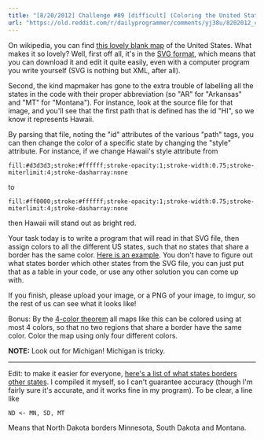 ```yaml
---
title: "[8/20/2012] Challenge #89 [difficult] (Coloring the United States of America)"
url: "https://old.reddit.com/r/dailyprogrammer/comments/yj38u/8202012_challenge_89_difficult_coloring_the/"
---
```


On wikipedia, you can find [this lovely blank map](http://en.wikipedia.org/wiki/File:Blank_US_Map.svg) of the United States. What makes it so lovely? Well, first off all, it's in the [SVG format](http://en.wikipedia.org/wiki/File:Blank_US_Map.svg), which means that you can download it and edit it quite easily, even with a computer program you write yourself (SVG is nothing but XML, after all).

Second, the kind mapmaker has gone to the extra trouble of labelling all the states in the code with their proper abbreviation (so "AR" for "Arkansas" and "MT" for "Montana"). For instance, look at the source file for that image, and you'll see that the first path that is defined has the id "HI", so we know it represents Hawaii. 

By parsing that file, noting the "id" attributes of the various "path" tags, you can then change the color of a specific state by changing the "style" attribute. For instance, if we change Hawaii's style attribute from

    fill:#d3d3d3;stroke:#ffffff;stroke-opacity:1;stroke-width:0.75;stroke-miterlimit:4;stroke-dasharray:none
    
to

    fill:#ff0000;stroke:#ffffff;stroke-opacity:1;stroke-width:0.75;stroke-miterlimit:4;stroke-dasharray:none
    
then Hawaii will stand out as bright red. 

Your task today is to write a program that will read in that SVG file, then assign colors to all the different US states, such that no states that share a border has the same color.  [Here is an example](http://i.imgur.com/QN3sG.png). You don't have to figure out what states border which other states from the SVG file, you can just put that as a table in your code, or use any other solution you can come up with. 

If you finish, please upload your image, or a PNG of your image, to imgur, so the rest of us can see what it looks like!

Bonus: By the [4-color theorem](http://en.wikipedia.org/wiki/4-color_theorem) all maps like this can be colored using at most 4 colors, so that no two regions that share a border have the same color. Color the map using only four different colors.

**NOTE:** Look out for Michigan! Michigan is tricky. 

***

Edit: to make it easier for everyone, [here's a list of what states borders other states](http://pastebin.com/uNJAEfgr). I compiled it myself, so I can't guarantee accuracy (though I'm fairly sure it's accurate, and it works fine in my program). To be clear, a line like

    ND <- MN, SD, MT

Means that North Dakota borders Minnesota, South Dakota and Montana. 